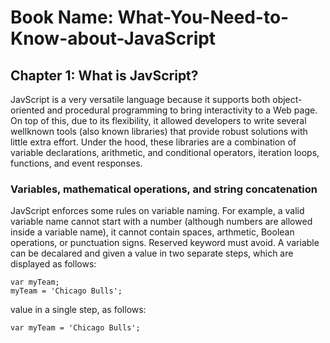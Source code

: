 # Book Name: What-You-Need-to-Know-about-JavaScript
## Chapter 1: What is JavScript?
JavScript is a very versatile language because it supports both object-oriented and 
procedural programming to bring interactivity to a Web page. On top of this, due
to its flexibility, it allowed developers to write several wellknown tools (also known libraries) that provide robust solutions with little extra effort. 
Under the hood, these libraries are a combination of
variable declarations, arithmetic, and conditional operators, iteration loops, functions,
and event responses.
### Variables, mathematical operations, and string concatenation
JavScript enforces some rules on variable naming. 
For example, a valid variable name cannot start with a number (although numbers are allowed inside a variable name), 
it cannot contain spaces, arthmetic, Boolean operations, or punctuation signs. Reserved keyword must avoid. 
A variable can be decalared and given a value in two separate steps, which are displayed as follows:
```javscript
var myTeam;
myTeam = 'Chicago Bulls';  
```
value in a single step, as follows:
```javscript 
var myTeam = 'Chicago Bulls';
```